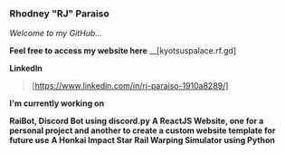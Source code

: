 ### Rhodney "RJ" Paraiso
*Welcome to my GitHub...*

__Feel free to access my website here__
__[kyotsuspalace.rf.gd]

__LinkedIn__
> [https://www.linkedin.com/in/rj-paraiso-1910a8289/]

**I'm currently working on**

__RaiBot, Discord Bot using discord.py__
__A ReactJS Website, one for a personal project and another to create a custom website template for future use__
__A Honkai Impact Star Rail Warping Simulator using Python__

<!--
**ThisIs-RJP/thisis-rjp** is a ✨ _special_ ✨ repository because its `README.md` (this file) appears on your GitHub profile.

Here are some ideas to get you started:

- 🔭 I’m currently working on ...
- 🌱 I’m currently learning ...
- 👯 I’m looking to collaborate on ...
- 🤔 I’m looking for help with ...
- 💬 Ask me about ...
- 📫 How to reach me: ...
- 😄 Pronouns: ...
- ⚡ Fun fact: ...
-->
